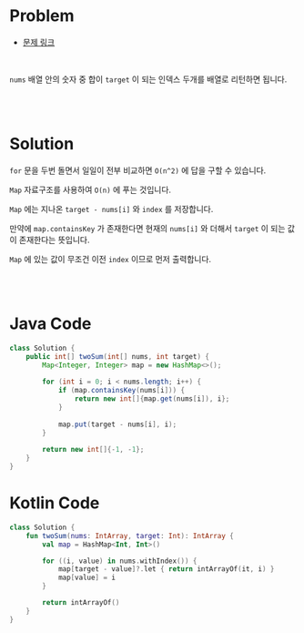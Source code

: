 # Problem

- [문제 링크](https://leetcode.com/problems/two-sum/)

<br>

`nums` 배열 안의 숫자 중 합이 `target` 이 되는 인덱스 두개를 배열로 리턴하면 됩니다.

<br><br>

# Solution

`for` 문을 두번 돌면서 일일이 전부 비교하면 `O(n^2)` 에 답을 구할 수 있습니다.

`Map` 자료구조를 사용하여 `O(n)` 에 푸는 것입니다.

`Map` 에는 지나온 `target - nums[i]` 와 `index` 를 저장합니다.

만약에 `map.containsKey` 가 존재한다면 현재의 `nums[i]` 와 더해서 `target` 이 되는 값이 존재한다는 뜻입니다.

`Map` 에 있는 값이 무조건 이전 `index` 이므로 먼저 출력합니다. 

<br><br>

# Java Code

```java
class Solution {
    public int[] twoSum(int[] nums, int target) {
        Map<Integer, Integer> map = new HashMap<>();
        
        for (int i = 0; i < nums.length; i++) {
            if (map.containsKey(nums[i])) {
                return new int[]{map.get(nums[i]), i};
            }
            
            map.put(target - nums[i], i);
        }
        
        return new int[]{-1, -1};
    }
}
```

# Kotlin Code

```kotlin
class Solution {
    fun twoSum(nums: IntArray, target: Int): IntArray {
        val map = HashMap<Int, Int>()

        for ((i, value) in nums.withIndex()) {
            map[target - value]?.let { return intArrayOf(it, i) }
            map[value] = i
        }

        return intArrayOf()
    }
}
```
